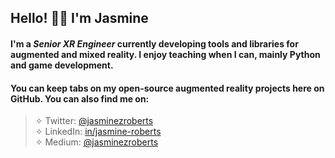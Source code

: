 ## Hello! 👋🏾 I'm Jasmine

#### I'm a *Senior XR Engineer* currently developing tools and libraries for augmented and mixed reality. I enjoy teaching when I can, mainly Python and game development.  

#### You can keep tabs on my open-source augmented reality projects here on GitHub. You can also find me on:  

> ✧ Twitter: [@jasminezroberts](https://www.twitter.com/jasminezroberts)<br/>
> ✧ LinkedIn: [in/jasmine-roberts](https://www.linkedin.com/in/jasmine-roberts)<br/>
> ✧ Medium: [@jasminezroberts](https://www.medium.com/@jasminezroberts)


